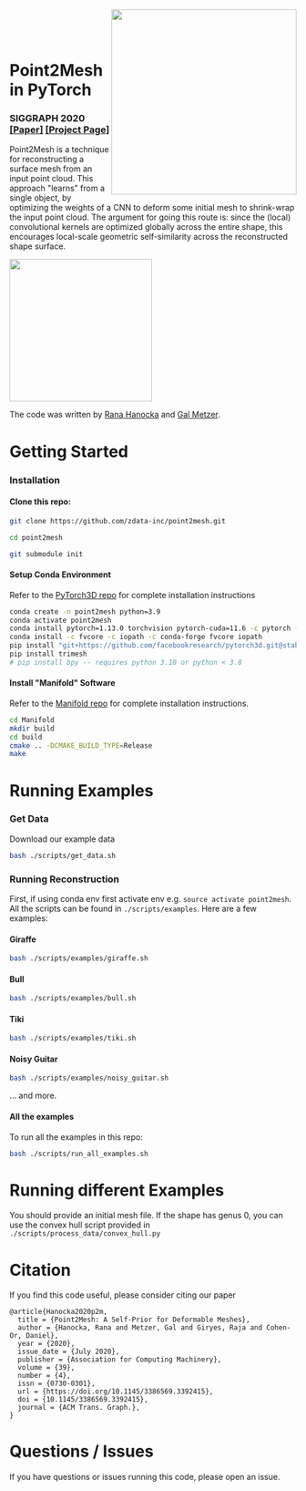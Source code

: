 <img src='docs/images/lizard2.gif' align="right" width=325>
<br><br><br>

# Point2Mesh in PyTorch


### SIGGRAPH 2020 [[Paper]](https://arxiv.org/abs/2005.11084) [[Project Page]](https://ranahanocka.github.io/point2mesh/)<br>

Point2Mesh is a technique for reconstructing a surface mesh from an input point cloud.
This approach "learns" from a single object, by optimizing the weights of a CNN to deform some initial mesh to shrink-wrap the input point cloud.
The argument for going this route is: since the (local) convolutional kernels are optimized globally across the entire shape,
this encourages local-scale geometric self-similarity across the reconstructed shape surface.

<img src="docs/images/global_anky.gif" align="center" width="250px"> <br>

The code was written by [Rana Hanocka](https://www.cs.tau.ac.il/~hanocka/) and [Gal Metzer](https://www.linkedin.com/in/gal-metzer-512803a1/).

# Getting Started

### Installation
#### Clone this repo:
```bash
git clone https://github.com/zdata-inc/point2mesh.git

cd point2mesh

git submodule init
```

#### Setup Conda Environment
Refer to the [PyTorch3D repo](https://github.com/facebookresearch/pytorch3d/blob/main/INSTALL.md) for complete
installation instructions

```bash
conda create -n point2mesh python=3.9
conda activate point2mesh
conda install pytorch=1.13.0 torchvision pytorch-cuda=11.6 -c pytorch -c nvidia
conda install -c fvcore -c iopath -c conda-forge fvcore iopath
pip install "git+https://github.com/facebookresearch/pytorch3d.git@stable"
pip install trimesh
# pip install bpy -- requires python 3.10 or python < 3.8
```

#### Install "Manifold" Software
Refer to the [Manifold repo](https://github.com/zdata-inc/Manifold) for complete installation instructions.

```bash
cd Manifold
mkdir build
cd build
cmake .. -DCMAKE_BUILD_TYPE=Release
make
```
  
# Running Examples
 
### Get Data
Download our example data
```bash
bash ./scripts/get_data.sh
```

### Running Reconstruction 
First, if using conda env first activate env e.g. ```source activate point2mesh```.
All the scripts can be found in ```./scripts/examples```.
Here are a few examples:

#### Giraffe
```bash
bash ./scripts/examples/giraffe.sh
```

#### Bull
```bash
bash ./scripts/examples/bull.sh
```

#### Tiki
```bash
bash ./scripts/examples/tiki.sh
```

#### Noisy Guitar
```bash
bash ./scripts/examples/noisy_guitar.sh
```
... and more.
#### All the examples
To run all the examples in this repo:
```bash
bash ./scripts/run_all_examples.sh
```
# Running different Examples
You should provide an initial mesh file. If the shape has genus 0, you can use the convex hull script provided in ```./scripts/process_data/convex_hull.py```

# Citation
If you find this code useful, please consider citing our paper
```
@article{Hanocka2020p2m,
  title = {Point2Mesh: A Self-Prior for Deformable Meshes},
  author = {Hanocka, Rana and Metzer, Gal and Giryes, Raja and Cohen-Or, Daniel},
  year = {2020},
  issue_date = {July 2020}, 
  publisher = {Association for Computing Machinery}, 
  volume = {39}, 
  number = {4}, 
  issn = {0730-0301},
  url = {https://doi.org/10.1145/3386569.3392415},
  doi = {10.1145/3386569.3392415},
  journal = {ACM Trans. Graph.}, 
}
```

# Questions / Issues
If you have questions or issues running this code, please open an issue.
